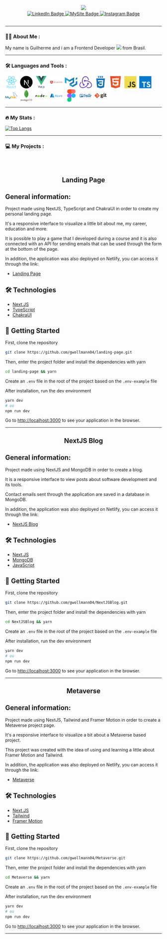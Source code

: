 <div id="header" align="center">
  <img src="https://media2.giphy.com/media/Dh5q0sShxgp13DwrvG/giphy.gif?cid=ecf05e47ytvsxr4abmco4g40ull7xllmwyo7kcoglzxc6mho&ep=v1_gifs_search&rid=giphy.gif&ct=g" width="200"/>
  
  <div id="badges">
  <a href="https://www.linkedin.com/in/guilherme-wollmann/">
    <img src="https://img.shields.io/badge/LinkedIn-blue?style=for-the-badge&logo=linkedin&logoColor=white" alt="LinkedIn Badge"/>
  </a>
  <a href="https://gwollmann.netlify.app/">
    <img src="https://img.shields.io/badge/MyWebSite-red?style=for-the-badge&logo=netlify&logoColor=white" alt="MySite Badge"/>
  </a>
  <a href="https://www.instagram.com/wollmanngui/">
    <img src="https://img.shields.io/badge/Instagram-blue?style=for-the-badge&logo=instagram&logoColor=white" alt="Instagram Badge"/>
  </a>
</div>
  
  <img src="https://komarev.com/ghpvc/?username=gwollmann04&style=flat-square&color=blue" alt=""/>
</div>

---

### :man_technologist: About Me :
My name is Guilherme and i am a Frontend Developer <img src="https://media.giphy.com/media/WUlplcMpOCEmTGBtBW/giphy.gif" width="30"> from Brasil.

---

### :hammer_and_wrench: Languages and Tools :
<div>
  <img src="https://github.com/devicons/devicon/blob/master/icons/react/react-original-wordmark.svg" title="React" alt="React" width="40" height="40"/>&nbsp;
  <img src="https://github.com/devicons/devicon/blob/master/icons/nextjs/nextjs-original.svg" title="NextJS" **alt="NextJS" width="40" height="40"/>&nbsp;
  <img src="https://github.com/devicons/devicon/blob/master/icons/vuejs/vuejs-original-wordmark.svg" title="VueJS" alt="VueJS" width="40" height="40"/>&nbsp;
  <img src="https://github.com/devicons/devicon/blob/master/icons/angularjs/angularjs-plain-wordmark.svg" title="Angular" alt="Angular" width="40" height="40"/>&nbsp;
  <img src="https://github.com/devicons/devicon/blob/master/icons/materialui/materialui-original.svg" title="Material UI" alt="Material UI" width="40" height="40"/>&nbsp;
  <img src="https://github.com/devicons/devicon/blob/master/icons/redux/redux-original.svg" title="Redux" alt="Redux " width="40" height="40"/>&nbsp;
  <img src="https://github.com/devicons/devicon/blob/master/icons/css3/css3-plain-wordmark.svg"  title="CSS3" alt="CSS" width="40" height="40"/>&nbsp;
  <img src="https://github.com/devicons/devicon/blob/master/icons/html5/html5-original.svg" title="HTML5" alt="HTML" width="40" height="40"/>&nbsp;
  <img src="https://github.com/devicons/devicon/blob/master/icons/javascript/javascript-original.svg" title="JavaScript" alt="JavaScript" width="40" height="40"/>&nbsp;
  <img src="https://github.com/devicons/devicon/blob/master/icons/typescript/typescript-original.svg" title="TypeScript" alt="TypeScript" width="40" height="40"/>&nbsp;
  <img src="https://github.com/devicons/devicon/blob/master/icons/mysql/mysql-original-wordmark.svg" title="MySQL"  alt="MySQL" width="40" height="40"/>&nbsp;
  <img src="https://github.com/devicons/devicon/blob/master/icons/mongodb/mongodb-original-wordmark.svg" title="MongoDB"  alt="MongoDB" width="40" height="40"/>&nbsp;
  <img src="https://github.com/devicons/devicon/blob/master/icons/nodejs/nodejs-original-wordmark.svg" title="NodeJS" alt="NodeJS" width="40" height="40"/>&nbsp;
  <img src="https://github.com/devicons/devicon/blob/master/icons/azure/azure-original-wordmark.svg" title="Azure" alt="Azure" width="40" height="40"/>&nbsp;
  <img src="https://github.com/devicons/devicon/blob/master/icons/figma/figma-original.svg" title="Figma" alt="Figma" width="40" height="40"/>&nbsp;
  <img src="https://github.com/devicons/devicon/blob/master/icons/trello/trello-plain-wordmark.svg" title="Trello" alt="Trello" width="40" height="40"/>&nbsp;
  <img src="https://github.com/devicons/devicon/blob/master/icons/git/git-original-wordmark.svg" title="Git" **alt="Git" width="40" height="40"/>
</div>

---

### :fire: My Stats :
[![Top Langs](https://github-readme-stats.vercel.app/api/top-langs/?username=gwollmann04&layout=compact&theme=vision-friendly-dark)](https://github.com/anuraghazra/github-readme-stats)

---

### 💻 My Projects :
<br />
<br />

<div id="header" align="center">
  <h2>Landing Page</h2>
</div>

## General information:

Project made using NextJS, TypeScript and ChakraUI in order to create my personal landing page.

It's a responsive interface to visualize a little bit about me, my career, education and more.

It is possible to play a game that I developed during a course and it is also connected with an API for sending emails that can be used through the form at the bottom of the page.

In addition, the application was also deployed on Netlify, you can access it through the link:

- [Landing Page](https://gwollmann.netlify.app/)

## 🛠 Technologies

- [Next.JS](https://nextjs.org/)
- [TypeScript](https://www.typescriptlang.org/)
- [ChakraUI](https://chakra-ui.com/)

## 🚀 Getting Started

First, clone the repository

```bash
git clone https://github.com/gwollmann04/landing-page.git
```

Then, enter the project folder and install the dependencies with yarn

```bash
cd landing-page && yarn
```

Create an `.env` file in the root of the project based on the `.env-example` file

After installation, run the dev environment

```bash
yarn dev
# ou
npm run dev
```

Go to [http://localhost:3000](http://localhost:3000) to see your application in the browser.


---

<div id="header" align="center">
  <h2>NextJS Blog</h2>
</div>

## General information:

Project made using NextJS and MongoDB in order to create a blog.

It is a responsive interface to view posts about software development and its tools.

Contact emails sent through the application are saved in a database in MongoDB.

In addition, the application was also deployed on Netlify, you can access it through the link:
- [NextJS Blog](https://gwollmannblog.netlify.app/)

## 🛠 Technologies

- [Next.JS](https://nextjs.org/)
- [MongoDB](https://www.mongodb.com/)
- [JavaScript](https://developer.mozilla.org/pt-BR/docs/Web/JavaScript)

## 🚀 Getting Started

First, clone the repository

```bash
git clone https://github.com/gwollmann04/NextJSBlog.git
```

Then, enter the project folder and install the dependencies with yarn

```bash
cd NextJSBlog && yarn
```

Create an `.env` file in the root of the project based on the `.env-example` file

After installation, run the dev environment

```bash
yarn dev
# ou
npm run dev
```

Go to [http://localhost:3000](http://localhost:3000) to see your application in the browser.

---

<div id="header" align="center">
  <h2>Metaverse</h2>
</div>

## General information:

Project made using NextJS, Tailwind and Framer Motion in order to create a Metaverse project page.

It's a responsive interface to visualize a bit about a Metaverse based project.

This project was created with the idea of ​​using and learning a little about Framer Motion and Tailwind.

In addition, the application was also deployed on Netlify, you can access it through the link:

- [Metaverse](https://gwollmannmetaverse.netlify.app/)

## 🛠 Technologies

- [Next.JS](https://nextjs.org/)
- [Tailwind](https://tailwindcss.com/)
- [Framer Motion](https://www.framer.com)

## 🚀 Getting Started

First, clone the repository

```bash
git clone https://github.com/gwollmann04/Metaverse.git
```

Then, enter the project folder and install the dependencies with yarn

```bash
cd Metaverse && yarn
```

Create an `.env` file in the root of the project based on the `.env-example` file

After installation, run the dev environment

```bash
yarn dev
# ou
npm run dev
```

Go to [http://localhost:3000](http://localhost:3000) to see your application in the browser.

---


